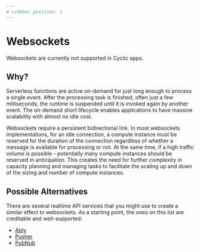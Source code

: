 ```yaml
---
# sidebar_position: 1
---
```


# Websockets

Websockets are currently not supported in Cyclic apps.

## Why?

Serverless functions are active on-demand for just long enough to process a single event. After the processing task is finished, often just a few milliseconds, the runtime is suspended until it is invoked again by another event. The on-demand short lifecycle enables applications to have massive scalability with almost no idle cost. 

Websockets require a persistent bidirectional link. In most websockets implementations, for an idle connection, a compute instance must be reserved for the duration of the connection regardless of whether a message is available for processing or not. At the same time, if a high traffic volume is possible - potentially many compute instances should be reserved in anticipation. This creates the need for further complexity in capacity planning and managing tasks to facilitate the scaling up and down of the sizing and number of compute instances.

## Possible Alternatives

There are several realtime API services that you might use to create a similar effect to websockets. 
As a starting point, the ones on this list are creditable and well-supported:
- [Ably](https://ably.com/)
- [Pusher](https://pusher.com/)
- [PubNub](https://www.pubnub.com/)